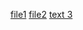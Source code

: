 [file1](https://github.com/mybatete/my-files/blob/master/t1.txt)
[file2](https://github.com/mybatete/my-files/blob/master/t2.txt)
[text 3](https://github.com/mybatete/my-files/blob/master/t3.txt)
